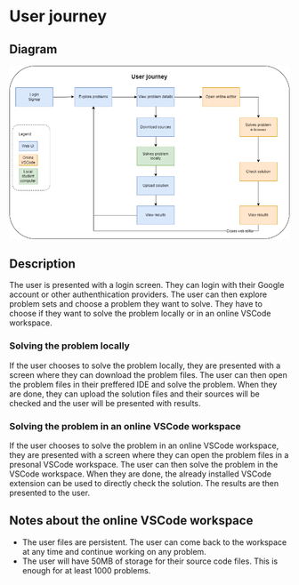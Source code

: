 # User journey

## Diagram
![User journey](../photos/user-journey.png)

## Description
The user is presented with a login screen. They can login with their Google account or other authenthication providers. The user can then explore problem sets and choose a problem they want to solve. They have to choose if they want to solve the problem locally or in an online VSCode workspace.

### Solving the problem locally
If the user chooses to solve the problem locally, they are presented with a screen where they can download the problem files. The user can then open the problem files in their preffered IDE and solve the problem. When they are done, they can upload the solution files and their sources will be checked and the user will be presented with results.

### Solving the problem in an online VSCode workspace
If the user chooses to solve the problem in an online VSCode workspace, they are presented with a screen where they can open the problem files in a presonal VSCode workspace. The user can then solve the problem in the VSCode workspace. When they are done, the already installed VSCode extension can be used to directly check the solution. The results are then presented to the user.

## Notes about the online VSCode workspace
* The user files are persistent. The user can come back to the workspace at any time and continue working on any problem.
* The user will have 50MB of storage for their source code files. This is enough for at least 1000 problems.